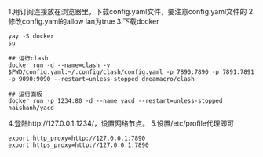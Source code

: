 
1.用订阅连接放在浏览器里，下载config.yaml文件，要注意config.yaml文件的
2.修改config.yaml的allow lan为true
3.下载docker
```
yay -S docker
su 

## 运行clash
docker run -d --name=clash -v $PWD/config.yaml:~/.config/clash/config.yaml -p 7890:7890 -p 7891:7891 -p 9090:9090 --restart=unless-stopped dreamacro/clash

## 运行面板
docker run -p 1234:80 -d --name yacd --restart=unless-stopped haishanh/yacd

```
4.登陆http://127.0.0.1:1234/，设置网络节点。
5.设置/etc/profile代理即可
```
export http_proxy=http://127.0.0.1:7890
export https_proxy=http://127.0.0.1:7890
```